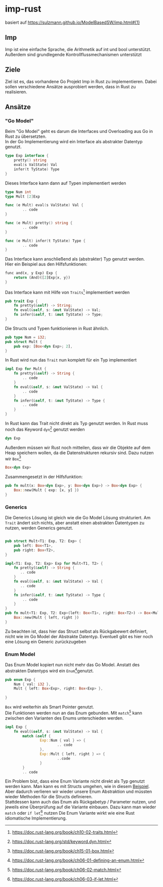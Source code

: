 # imp-rust
basiert auf https://sulzmann.github.io/ModelBasedSW/imp.html#(1)
## Imp
Imp ist eine einfache Sprache, die Arithmetik auf int und bool unterstützt.
Außerdem sind grundlegende Kontrollflussmechanismen unterstützt

## Ziele

Ziel ist es, das vorhandene Go Projekt Imp in Rust zu implementieren.
Dabei sollen verschiedene Ansätze ausprobiert werden, dass in Rust zu realisieren.

## Ansätze

### "Go Model"

Beim "Go Model" geht es darum die Interfaces und Overloading aus Go in Rust zu übersetzten.  
In der Go Implementierung wird ein Interface als abstrakter Datentyp genutzt.
```Go
type Exp interface {
    pretty() string
    eval(s ValState) Val
    infer(t TyState) Type
}
```

Dieses Interface kann dann auf Typen implementiert werden
```Go
type Num int
type Mult [2]Exp
```

```Go
func (e Mult) eval(s ValState) Val {
        .. code
}

func (e Mult) pretty() string {
        .. code
}

func (e Mult) infer(t TyState) Type {
        .. code
}
```

Das Interface kann anschließend als (abstrakter) Typ genutzt werden.  
Hier ein Beispiel aus den Hilfsfunktionen:

```Rust
func and(x, y Exp) Exp {
    return (And)([2]Exp{x, y})
}
```

Das Interface kann mit Hilfe von  `Traits`[^1] implementiert werden
```Rust
pub trait Exp {
    fn pretty(&self) -> String;
    fn eval(&self, s: &mut ValState) -> Val;
    fn infer(&self, t: &mut TyState) -> Type;
}
```
Die Structs und Typen funktionieren in Rust ähnlich.
```Rust
pub type Num = i32;
pub struct Mult {
    pub exp: [Box<dyn Exp>; 2],
}
```
In Rust wird nun das `Trait` nun komplett für ein Typ implementiert
```Rust
impl Exp for Mult {
    fn pretty(&self) -> String {
        .. code
    }
    fn eval(&self, s: &mut ValState) -> Val {
        .. code
    }
    fn infer(&self, t: &mut TyState) -> Type {
        .. code
    }
}
```
In Rust kann das Trait nicht direkt als Typ genutzt werden. In Rust muss noch das Keyword `dyn`[^2] genutzt werden
```Rust
dyn Exp
```
Außerdem müssen wir Rust noch mitteilen, dass wir die Objekte auf dem Heap speichern wollen, da die Datenstrukturen rekursiv sind. Dazu nutzen wir `Box`[^3]
```Rust
Box<dyn Exp>
```
Zusammengesetzt in der Hilfsfunktion: 
```Rust
pub fn mult(x: Box<dyn Exp>, y: Box<dyn Exp>) -> Box<dyn Exp> {
    Box::new(Mult { exp: [x, y] })
}
```


### Generics
Die Generics Lösung ist gleich wie die Go Model Lösung strukturiert.
Am `Trait` ändert sich nichts, aber anstatt einen abstrakten Datentypen zu nutzen, werden Generics genutzt. 
```Rust

pub struct Mult<T1: Exp, T2: Exp> {
    pub left: Box<T1>,
    pub right: Box<T2>,
}

impl<T1: Exp, T2: Exp> Exp for Mult<T1, T2> {
    fn pretty(&self) -> String {
       .. code
    }
    fn eval(&self, s: &mut ValState) -> Val {
       .. code
    }
    fn infer(&self, t: &mut TyState) -> Type {
        .. code
    }
}
pub fn mult<T1: Exp, T2: Exp>(left: Box<T1>, right: Box<T2>) -> Box<Mult<T1, T2>> {
    Box::new(Mult { left, right })
}
```

Zu beachten ist, dass hier das Struct selbst als Rückgabewert definiert, nicht wie im Go Model der Abstrakte Datentyp. Eventuell gibt es hier noch eine Lösung ein Generic zurückzugeben
### Enum Model

Das Enum Model kopiert nun nicht mehr das Go Model.
Anstatt des abstrakten Datentyps wird ein `Enum`[^4]genutzt.
```Rust
pub enum Exp {
    Num { val: i32 },
    Mult { left: Box<Exp>, right: Box<Exp> },
    
}

```
`Box` wird weiterhin als Smart Pointer genutzt.  
Die Funktionen werden nun an das Enum gebunden. Mit 
`match`[^5] kann zwischen den Varianten des Enums unterschieden werden.
 
```Rust
impl Exp {
    fn eval(&self, s: &mut ValState) -> Val {
        match &self {
                Exp::Num { val } => {
                        .. code
                },
                Exp::Mult { left, right } => {
                        ..code 
                }
        }
        .. code
```
Ein Problem bist, dass eine Enum Variante nicht direkt als Typ genutzt werden kann. Man kann es mit Structs umgehen, wie in diesem [Beispiel](https://stackoverflow.com/questions/29088633/grouping-structs-with-enums).  
Aber dadurch verlieren wir wieder unsere Enum Abstraktion und müssten wieder Methoden für die Structs definieren.  
Stattdessen kann auch das Enum als Rückgabetyp / Parameter nutzen, und jeweils eine Überprüfung auf die Variante einbauen. Dazu kann man wieder `match` oder `if let`[^6] nutzen
Die Enum Variante wirkt wie eine Rust idiomatische Implementierung.


[^1]: https://doc.rust-lang.org/book/ch10-02-traits.html
[^2]: https://doc.rust-lang.org/std/keyword.dyn.html
[^3]: https://doc.rust-lang.org/book/ch15-01-box.html
[^4]: https://doc.rust-lang.org/book/ch06-01-defining-an-enum.html
[^5]: https://doc.rust-lang.org/book/ch06-02-match.html
[^6]: https://doc.rust-lang.org/book/ch06-03-if-let.html